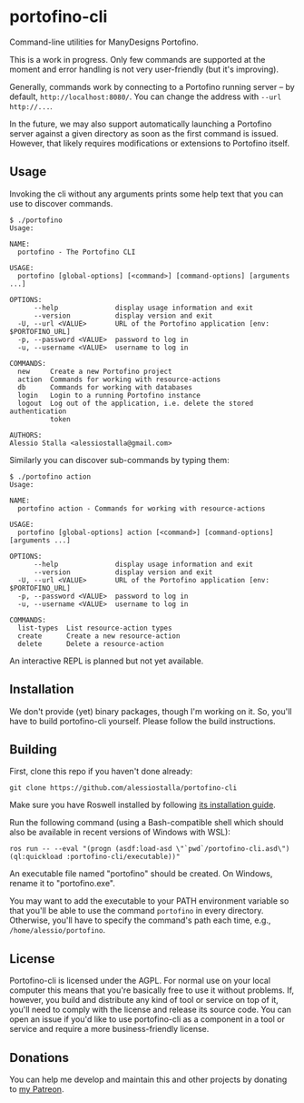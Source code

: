 # portofino-cli
Command-line utilities for ManyDesigns Portofino.

This is a work in progress. Only few commands are supported at the moment and error handling is not very user-friendly (but it's improving).

Generally, commands work by connecting to a Portofino running server – by default, `http://localhost:8080/`. You can change the address with `--url http://...`.

In the future, we may also support automatically launching a Portofino server against a given directory as soon as the first command is issued. However, that likely requires modifications or extensions to Portofino itself.

## Usage
Invoking the cli without any arguments prints some help text that you can use to discover commands.
```
$ ./portofino
Usage: 

NAME:
  portofino - The Portofino CLI

USAGE:
  portofino [global-options] [<command>] [command-options] [arguments ...]

OPTIONS:
      --help              display usage information and exit
      --version           display version and exit
  -U, --url <VALUE>       URL of the Portofino application [env: $PORTOFINO_URL]
  -p, --password <VALUE>  password to log in
  -u, --username <VALUE>  username to log in

COMMANDS:
  new     Create a new Portofino project
  action  Commands for working with resource-actions
  db      Commands for working with databases
  login   Login to a running Portofino instance
  logout  Log out of the application, i.e. delete the stored authentication
          token

AUTHORS:
Alessio Stalla <alessiostalla@gmail.com>
```
 
Similarly you can discover sub-commands by typing them:
```
$ ./portofino action
Usage: 

NAME:
  portofino action - Commands for working with resource-actions

USAGE:
  portofino [global-options] action [<command>] [command-options] [arguments ...]

OPTIONS:
      --help              display usage information and exit
      --version           display version and exit
  -U, --url <VALUE>       URL of the Portofino application [env: $PORTOFINO_URL]
  -p, --password <VALUE>  password to log in
  -u, --username <VALUE>  username to log in

COMMANDS:
  list-types  List resource-action types
  create      Create a new resource-action
  delete      Delete a resource-action
```

An interactive REPL is planned but not yet available.

## Installation

We don't provide (yet) binary packages, though I'm working on it. So, you'll have to build portofino-cli yourself. Please follow the build instructions.

## Building

First, clone this repo if you haven't done already:
```
git clone https://github.com/alessiostalla/portofino-cli
```
Make sure you have Roswell installed by following [its installation guide](https://github.com/roswell/roswell/wiki/Installation).

Run the following command (using a Bash-compatible shell which should also be available in recent versions of Windows with WSL):
```
ros run -- --eval "(progn (asdf:load-asd \"`pwd`/portofino-cli.asd\") (ql:quickload :portofino-cli/executable))"
```

An executable file named "portofino" should be created. On Windows, rename it to "portofino.exe".

You may want to add the executable to your PATH environment variable so that you'll be able to use the command `portofino` in every directory. Otherwise, you'll have to specify the command's path each time, e.g., `/home/alessio/portofino`.
 
## License
 
Portofino-cli is licensed under the AGPL. For normal use on your local computer this means that you're basically free to use it without problems. If, however, you build and distribute any kind of tool or service on top of it, you'll need to comply with the license and release its source code.
You can open an issue if you'd like to use portofino-cli as a component in a tool or service and require a more business-friendly license.
 
## Donations

You can help me develop and maintain this and other projects by donating to [my Patreon](https://www.patreon.com/alessiostalla).

